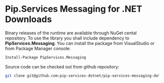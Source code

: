 # Pip.Services Messaging for .NET Downloads

Binary releases of the runtime are available through NuGet cental repository. 
To use the library you shall include dependency to **PipServices.Messaging**.
You can install the package from VisualStudio or from Package Manager console:

```bash
Install-Package PipServices.Messaging
``` 

Source code can be checked out from github repository:

```bash
git clone git@github.com:pip-services-dotnet/pip-services-messaging-dotnet.git
```
